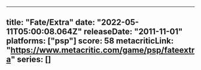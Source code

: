 
---
title: "Fate/Extra"
date: "2022-05-11T05:00:08.064Z"
releaseDate: "2011-11-01"
platforms: ["psp"]
score: 58
metacriticLink: "https://www.metacritic.com/game/psp/fateextra"
series: []
---
